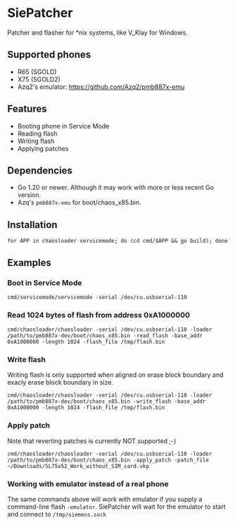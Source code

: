 # SiePatcher
Patcher and flasher for *nix systems, like V_Klay for Windows.
## Supported phones
 * R65 (SGOLD)
 * X75 (SGOLD2)
 * Azq2's emulator: https://github.com/Azq2/pmb887x-emu

## Features
 * Booting phone in Service Mode
 * Reading flash
 * Writing flash
 * Applying patches

## Dependencies
 * Go 1.20 or newer. Although it may work with more or less recent Go version.
 * Azq's `pmb887x-emu` for boot/chaos_x85.bin.

## Installation
 ```
 for APP in chaosloader servicemode; do (cd cmd/$APP && go build); done
 ```

 ## Examples
 ### Boot in Service Mode

 ```
 cmd/servicemode/servicemode -serial /dev/cu.usbserial-110
 ```

 ### Read 1024 bytes of flash from address 0xA1000000

```
cmd/chaosloader/chaosloader -serial /dev/cu.usbserial-110 -loader /path/to/pmb887x-dev/boot/chaos_x85.bin -read_flash -base_addr 0xA1000000 -length 1024 -flash_file /tmp/flash.bin
```

### Write flash
Writing flash is only supported when aligned on erase block boundary and exacly erase block boundary in size.

```
cmd/chaosloader/chaosloader -serial /dev/cu.usbserial-110 -loader /path/to/pmb887x-dev/boot/chaos_x85.bin -write_flash -base_addr 0xA1000000 -length 1024 -flash_file /tmp/flash.bin
```

### Apply patch
Note that reverting patches is currently NOT supported ;-)

```
cmd/chaosloader/chaosloader -serial /dev/cu.usbserial-110 -loader /path/to/pmb887x-dev/boot/chaos_x85.bin -apply_patch -patch_file ~/Downloads/SL75v52_Work_without_SIM_card.vkp
```

### Working with emulator instead of a real phone
The same commands above will work with emulator if you supply a command-line flash `-emulator`. SiePatcher will wait for the emulator to start and connect to `/tmp/siemens.sock`